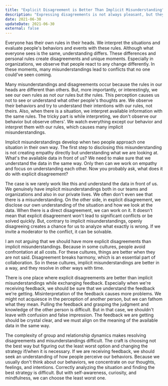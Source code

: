 ```yaml
---
title: "Explicit Disagreement is Better Than Implicit Misunderstanding"
description: "Expressing disagreements is not always pleasant, but they might be better than misunderstandings. In some cultures, it causes miscommunication; in some of them doesn't."
date: 2021-06-30
updateDate: 2021-06-30
external: false
---
```


Everyone has their own rules in their heads. We interpret the situations and evaluate people's behaviors and events with these rules. Although what everyone sees is the same, understanding differs. These differences and personal rules create disagreements and unique moments. Especially in organizations, we observe that people react to any change differently. In these moments, many misunderstandings lead to conflicts that no one could've seen coming.

Many misunderstandings and disagreements occur because the rules in our heads are different than others. But, more importantly, or interestingly, we see our own rules as not _our_ rules but _the_ rules. This perception causes us not to see or understand what other people's thoughts are. We observe their behaviors and try to understand their intentions with our rules, not theirs. Also, when there is a situation, we interpret available information with the same rules. The tricky part is while interpreting, we don't observe our behavior but observe others'. We watch everything except our behavior and interpret them with our rules, which causes many implicit misunderstandings.

Implicit misunderstandings develop when two people approach one situation in their own way. The first step to disclosing this misunderstanding is not creating empathy directly but understanding what we are looking at. What's the available data in front of us? We need to make sure that we understand the data in the same way. Only then can we work on empathy and focus on understanding each other. Now you probably ask, what does it do with explicit disagreement?

The case is we rarely work like this and understand the data in front of us. We genuinely have implicit misunderstandings both in our teams and organizations and also in our private lives. We often don't even see that there is a misunderstanding. On the other side, in explicit disagreement, we disclose our own understanding of the situation and how we look at the data. When there is a direct disagreement, we can work on it. It doesn't mean that explicit disagreement won't lead to significant conflicts or be solved quickly. But, contrary to implicit misunderstandings, openly disagreeing creates a chance for us to analyze what exactly is wrong. If we invite a moderator to the conflict, it can be solvable.

I am not arguing that we should have more explicit disagreements than implicit misunderstandings. Because in some cultures, people avoid confrontation at all costs. For these cultures, things are better when they are not said. Disagreement breaks harmony, which is an essential part of collaboration. So in these cultures, implicit misunderstandings are better in a way, and they resolve in other ways with time.

There is one place where explicit disagreements are better than implicit misunderstandings while exchanging feedback. Especially when we're receiving feedback, we should be sure that we understand the feedback we're getting. Misinterpretation of the feedback causes more problems. We might not acquiesce in the perception of another person, but we can fathom what they mean. Pulling the feedback and grasping the judgment and knowledge of the other person is difficult. But in that case, we shouldn't leave with confusion and false impression. The feedback we are getting should be crystal clear, and we must align on the meaning of the available data in the same way.

The complexity of group and relationship dynamics makes resolving disagreements and misunderstandings difficult. The craft is choosing not the best way but figuring out the least worst option and changing the strategy if/when it is necessary. If we are receiving feedback, we should seek an understanding of how people perceive our behaviors. Because we usually don't think about our behaviors, we concentrate on our thoughts, feelings, and intentions. Correctly analyzing the situation and finding the best strategy is difficult. But with self-awareness, curiosity, and mindfulness, we can choose the least worst one.
